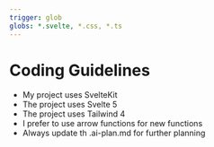 ```yaml
---
trigger: glob
globs: *.svelte, *.css, *.ts
---
```


# Coding Guidelines

- My project uses SvelteKit
- The project uses Svelte 5
- The project uses Tailwind 4
- I prefer to use arrow functions for new functions
- Always update th .ai-plan.md for further planning